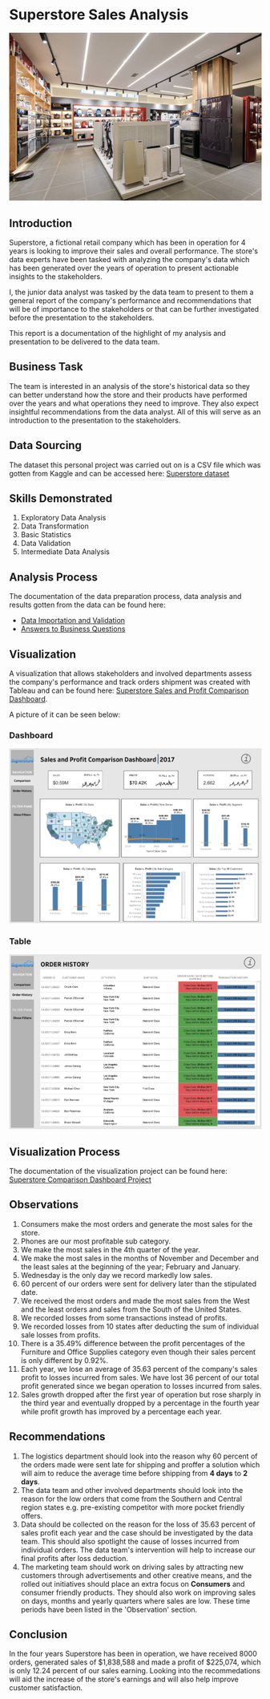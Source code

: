 # Superstore Sales Analysis
![Department Store Stock Photo Credit: Getty Images/iStockphoto](3.jpg)

## Introduction
Superstore, a fictional retail company which has been in operation for 4 years is looking to improve their sales and overall performance. The store's data experts have been tasked with analyzing the company's data which has been generated over the years of operation to present actionable insights to the stakeholders.

I, the junior data analyst was tasked by the data team to present to them a general report of the company's performance and recommendations that will be of importance to the stakeholders or that can be further investigated before the presentation to the stakeholders.

This report is a documentation of the highlight of my analysis and presentation to be delivered to the data team.

## Business Task
The team is interested in an analysis of the store's historical data so they can better understand how the store and their products have performed over the years and what operations they need to improve. They also expect insightful recommendations from the data analyst. All of this will serve as an introduction to the presentation to the stakeholders.

## Data Sourcing 
The dataset this personal project was carried out on is a CSV file which was gotten from Kaggle and can be accessed here: [Superstore dataset ](https://www.kaggle.com/blurredmachine/superstore-time-series-dataset)

## Skills Demonstrated
1. Exploratory Data Analysis 
2. Data Transformation
3. Basic Statistics
4. Data Validation
5. Intermediate Data Analysis

## Analysis Process
The documentation of the data preparation process, data analysis and results gotten from the data can be found here:
- [Data Importation and Validation](https://github.com/NelsonAbolaji/Superstore-Sales-Analysis/blob/main/data_importation_and_validation.md)
- [Answers to Business Questions](https://github.com/NelsonAbolaji/Superstore-Sales-Analysis/blob/main/Superstore_order_queries.md)

## Visualization
A visualization that allows stakeholders and involved departments assess the company's performance and track orders shipment was created with Tableau and can be found here: [Superstore Sales and Profit Comparison Dashboard](https://public.tableau.com/app/profile/osingunwa.nelson.abolaji/viz/SuperstoreSalesDashboard_16956083762320/SalesandProfitComparisonDashboard#1). 


A picture of it can be seen below:
### Dashboard
![A dashboard comparing Superstore's Sales and Profit](https://github.com/NelsonAbolaji/Superstore-Sales-Analysis/blob/main/Superstore_Comparison_Dashboard.png)
### Table
![A table that contains Superstore Order History](https://github.com/NelsonAbolaji/Superstore-Sales-Analysis/blob/main/Order%20History.png)



## Visualization Process
The documentation of the visualization project can be found here: [Superstore Comparison Dashboard Project](https://github.com/NelsonAbolaji/Superstore-Comparison-Dashboard)

## Observations
1) Consumers make the most orders and generate the most sales for the store.
2) Phones are our most profitable sub category.
3) We make the most sales in the 4th quarter of the year.
4) We make the most sales in the months of November and December and the least sales at the beginning of the year; February and January.
5) Wednesday is the only day we record markedly low sales.
6) 60 percent of our orders were sent for delivery later than the stipulated date.
7) We received the most orders and made the most sales from the West and the least orders and sales from the South of the United States.
8) We recorded losses from some transactions instead of profits.
9) We recorded losses from 10 states after deducting the sum of individual sale losses from profits.
10) There is a 35.49% difference between the profit percentages of the Furniture and Office Supplies category even though their sales percent is only different by 0.92%. 
11) Each year, we lose an average of 35.63 percent of the company's sales profit to losses incurred from  sales. We have lost 36 percent of our total profit generated since we began operation to losses incurred from sales. 
12) Sales growth dropped after the first year of operation but rose sharply in the third year and eventually dropped by a percentage in the fourth year while profit growth has improved by a percentage each year. 

## Recommendations
1) The logistics department should look into the reason why 60 percent of the orders made were sent late for shipping and proffer a solution which will aim to reduce the average time before shipping from **4 days** to **2 days**.
2) The data team and other involved departments should look into the reason for the low orders that come from the Southern and Central region states e.g. pre-existing competitor with more pocket friendly offers. 
3) Data should be collected on the reason for the loss of 35.63 percent of sales profit each year and the case should be investigated by the data team. This should also spotlight the cause of losses incurred from individual orders. The data team's intervention will help to increase our final profits after loss deduction. 
4) The marketing team should work on driving sales by attracting new customers through advertisements and other creative means, and the rolled out initiatives should place an extra focus on **Consumers** and consumer friendly products. They should also work on improving sales on days, months and yearly quarters where sales are low. These time periods have been listed in the 'Observation' section.


## Conclusion
In the four years Superstore has been in operation, we have received 8000 orders, generated sales of $1,838,588 and made a profit of $225,074, which is only 12.24 percent of our sales earning. Looking into the recommedations will aid the increase of the store's earnings and will also help improve customer satisfaction.
